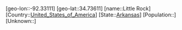 ﻿---
location: [34.73611,-92.33111]
type: City
tags:
- geo/City


SpocWebEntityId: 36078
isDeleted: false
confidential: public

---
[geo-lon::-92.33111]
[geo-lat::34.73611]
[name::Little Rock]
[Country::[United_States_of_America](geo/Continent/North-America/United_States_of_America.md)]
[State::[Arkansas](geo/Continent/North-America/United_States_of_America/Arkansas.md)]
[Population::]
[Unknown::]

